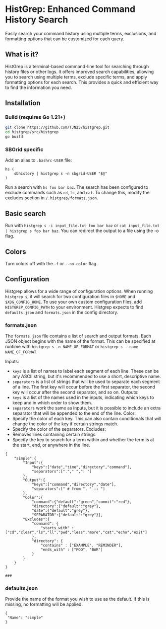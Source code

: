 # HistGrep: Enhanced Command History Search 
Easily search your command history using multiple terms, exclusions, and formatting
options that can be customized for each query.

## What is it?
HistGrep is a terminal-based command-line tool for searching through history files 
or other logs. It offers improved search capabilities, allowing you to search using
multiple terms, exclude specific terms, and apply formatting options for each search. This provides
a quick and efficient way to find the information you need.

## Installation

### Build (requires Go 1.21+)

```bash
git clone https://github.com/TJN25/histgrep.git
cd histgrep/src/histgrep
go build
```

### SBGrid specific
Add an alias to `.bashrc-USER` file:
```
hs (
    sbhistory | histgrep s -n sbgrid-USER "$@"
)
```

Run a search with `hs foo bar baz`.
The search has been configured to exclude commands such as `cd`, `ls`, and `cat`. To change this, modify the excludes section in `/.histgrep/formats.json`. 

## Basic search

Run with `histgrep s -i input_file.txt foo bar baz` or `cat input_file.txt | histgrep s foo bar baz`.
You can redirect the output to a file using the -o flag.

## Colors

Turn colors off with the `-f` or `--no-color` flag.

## Configuration

Histgrep allows for a wide range of configuration options. When running `histgrep s`, it will search for two configuration files in `$HOME` and `$XDG_CONFIG_HOME`. To use your own custom configuration files, add `HISTGREP_CONFIG_PATH` to your environment.
Histgrep expects to find `defaults.json` and `formats.json` in the config directory.

### formats.json
The `formats.json` file contains a list of search and output formats. Each JSON object
begins with the name of the format. This can be specified at runtime with 
`histgrep s -n NAME_OF_FORMAT` or `histgrep s --name NAME_OF_FORMAT`.

Inputs:
   -	`keys` is a list of names to label each segment of each line. These can be any ASCII string, but it's recommended to use a short, descriptive name.
   -	`separators` is a list of strings that will be used to separate each segment of a line. The first key will occur before the first separator, the second key will occur after the second separator, and so on.
Outputs:
   -	`keys` is a list of the names used in the inputs, indicating which keys to keep and in which order to show them.
   -	`separators` work the same as inputs, but it is possible to include an extra separator that will be appended to the end of the line.
Color:
   -	Specify the color of each key. This can also contain conditionals that will change the color of the key if certain strings match.
   -	Specify the color of the separators.
Excludes:
   -	Removes lines containing certain strings.
   -	Specify the key to search for a term within and whether the term is at the start, end, or anywhere in the line.
```
{
    "simple":{
        "Input":{
            "keys":["date","time","directory","command"],
            "separators":["."," ",": "]
        },
        "Output":{
            "keys":["command","directory","date"],
            "separators":[" # from ", " :: "]
        },
        "Color":{
            "command":{"default":"green","commit":"red"},
            "directory":{"default":"grey"},
            "date":{"default":"grey"},
            "SEPARATOR":{"default":"grey"}},
        "Excludes":{
            "command": {
                "starts_with" : ["cd","clear","ls","ll","pwd","less","more","cat","echo","exit"]
            },
            "directory": {
                "contains" : ["EXAMPLE", "REMINDER"],
                "ends_with" : ["FOO", "BAR"]
            }
        }
    }
}

###

```

### defaults.json
Provide the name of the format you wish to use as the default. If this is missing, no formatting will be applied.
```
{
 "Name": "simple"
}
```

